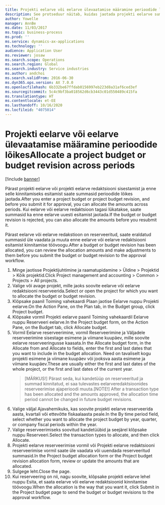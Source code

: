 ```yaml
---
title: Projekti eelarve või eelarve ülevaatamise määramine perioodide lõikes
description: See protseduur näitab, kuidas jaotada projekti eelarve summasid perioodide vahel.
author: Yowelle
manager: AnnBe
ms.date: 11/03/2017
ms.topic: business-process
ms.prod: ''
ms.service: dynamics-ax-applications
ms.technology: ''
audience: Application User
ms.reviewer: josaw
ms.search.scope: Operations
ms.search.region: Global
ms.search.industry: Service industries
ms.author: andchoi
ms.search.validFrom: 2016-06-30
ms.dyn365.ops.version: AX 7.0.0
ms.openlocfilehash: 6b332be67ffdab0156997eb223d8a31af6ced3ef
ms.sourcegitcommit: 5c4c9bf3ba018562d6cb3443c01d550489c415fa
ms.translationtype: HT
ms.contentlocale: et-EE
ms.lasthandoff: 10/16/2020
ms.locfileid: "4075014"
---
```

# <a name="allocate-a-project-budget-or-budget-revision-across-periods"></a><span data-ttu-id="89a2c-103">Projekti eelarve või eelarve ülevaatamise määramine perioodide lõikes</span><span class="sxs-lookup"><span data-stu-id="89a2c-103">Allocate a project budget or budget revision across periods</span></span>

[!include [banner](../../includes/banner.md)]

<span data-ttu-id="89a2c-104">Pärast projekti eelarve või projekti eelarve redaktsiooni sisestamist ja enne selle kinnitamiseks esitamist saate summasid perioodide lõikes jaotada.</span><span class="sxs-lookup"><span data-stu-id="89a2c-104">After you enter a project budget or project budget revision, and before you submit it for approval, you can allocate the amounts across periods.</span></span> <span data-ttu-id="89a2c-105">Kui eelarve või eelarve redaktsioon tagasi lükatakse, saate summasid ka enne eelarve uuesti esitamist jaotada.</span><span class="sxs-lookup"><span data-stu-id="89a2c-105">If the budget or budget revision is rejected, you can also allocate the amounts before you resubmit it.</span></span> 

<span data-ttu-id="89a2c-106">Pärast eelarve või eelarve redakstioon on reserveeritud, saate eraldatud summasid üle vaadata ja muuta enne eelarve või eelarve redaktsiooni esitamist kinnitamise töövoogu.</span><span class="sxs-lookup"><span data-stu-id="89a2c-106">After a budget or budget revision has been allocated, you can review the allocation amounts and make adjustments to them before you submit the budget or budget revision to the approval workflow.</span></span> 

1. <span data-ttu-id="89a2c-107">Minge jaotisse Projektijuhtimine ja raamatupidamine > Üldine > Projektid > Kõik projektid.</span><span class="sxs-lookup"><span data-stu-id="89a2c-107">Click Project management and accounting > Common > Projects > All projects.</span></span> 
2. <span data-ttu-id="89a2c-108">Valige või avage projekt, mille jaoks soovite eelarve või eelarve redaktsiooni reserveerida.</span><span class="sxs-lookup"><span data-stu-id="89a2c-108">Select or open the project for which you want to allocate the budget or budget revision.</span></span> 
3. <span data-ttu-id="89a2c-109">Klõpsake paanil Toiming vahekaardi Plaan jaotise Eelarve nuppu Projekti eelarve.</span><span class="sxs-lookup"><span data-stu-id="89a2c-109">On the Action Pane, on the Plan tab, in the Budget group, click Project budget.</span></span> 
4. <span data-ttu-id="89a2c-110">Klõpsake vormil Projekti eelarve paanil Toiming vahekaardil Eelarve nuppu Reserveeri eelarve.</span><span class="sxs-lookup"><span data-stu-id="89a2c-110">In the Project budget form, on the Action Pane, on the Budget tab, click Allocate budget.</span></span> 
5. <span data-ttu-id="89a2c-111">Vormil Eelarve reserveerimine, vormil Reserveerimine ja Väljadele reserveerimine sisestage esimene ja viimane kuupäev, mille soovite eelarve reserveeringusse kaasata.</span><span class="sxs-lookup"><span data-stu-id="89a2c-111">In the Allocate budget form, in the Allocate from and Allocate to fields, enter the first and last dates that you want to include in the budget allocation.</span></span> <span data-ttu-id="89a2c-112">Need on tavaliselt kogu projekti esimene ja viimane kuupäev või jooksva aasta esimene ja viimane kuupäev.</span><span class="sxs-lookup"><span data-stu-id="89a2c-112">These are usually either the first and last dates of the whole project, or the first and last dates of the current year.</span></span>  
   > <span data-ttu-id="89a2c-113">[MÄRKUS!] Pärast seda, kui kandetüüp on reserveeritud ja summad kinnitatud, ei saa tulevastes eelarveredaktsioonides reserveerimise ajaperioodi muuta.</span><span class="sxs-lookup"><span data-stu-id="89a2c-113">[NOTE!] After a transaction type has been allocated and the amounts approved, the allocation time period cannot be changed in future budget revisions.</span></span> 
6. <span data-ttu-id="89a2c-114">Valige väljal Ajavahemikuks, kas soovite projekti eelarve reserveerida aasta, kvartali või ettevõtte fiskaalaasta peale.</span><span class="sxs-lookup"><span data-stu-id="89a2c-114">In the By time period field, select whether you want to allocate the project budget by year, quarter, or company fiscal periods within the year.</span></span>
7. <span data-ttu-id="89a2c-115">Valige reserveerimiseks soovitud kandetüübid ja seejärel klõpsake nuppu Reserveeri.</span><span class="sxs-lookup"><span data-stu-id="89a2c-115">Select the transaction types to allocate, and then click Allocate.</span></span> 
8. <span data-ttu-id="89a2c-116">Projekti eelarve reserveerimise vormil või Projekti eelarve redaktsiooni reserveerimise vormil saate üle vaadata või uuendada reserveeritud summasid.</span><span class="sxs-lookup"><span data-stu-id="89a2c-116">In the Project budget allocation form or the Project budget revision allocation form, review or update the amounts that are allocated.</span></span> 
9. <span data-ttu-id="89a2c-117">Sulgege leht.</span><span class="sxs-lookup"><span data-stu-id="89a2c-117">Close the page.</span></span>
10. <span data-ttu-id="89a2c-118">Kui reserveering on nii, nagu soovite, klõpsake projekti eelarve lehel nuppu Esita, et saata eelarve või eelarve redaktsioonid kinnitamise töövoogu.</span><span class="sxs-lookup"><span data-stu-id="89a2c-118">When the allocation is the way that you want it, click Submit in the Project budget page to send the budget or budget revisions to the approval workflow.</span></span>  


